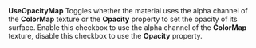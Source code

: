 <tr>
<td><strong>UseOpacityMap</strong></td>
<td>Toggles whether the material uses the alpha channel of the <strong>ColorMap</strong> texture or the <strong>Opacity</strong> property to set the opacity of its surface. Enable this checkbox to use the alpha channel of the <strong>ColorMap</strong> texture, disable this checkbox to use the <strong>Opacity</strong> property.</td>
</tr>
